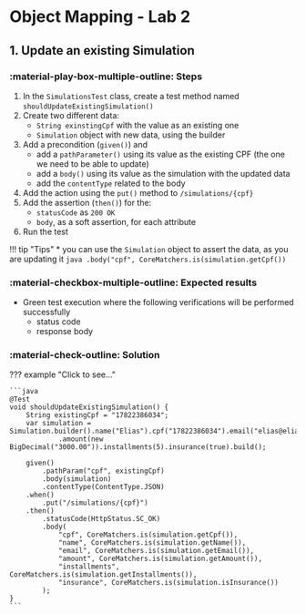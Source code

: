 # Object Mapping - Lab 2

## 1. Update an existing Simulation

### :material-play-box-multiple-outline: Steps

1. In the `SimulationsTest` class, create a test method named `shouldUpdateExistingSimulation()`
2. Create two different data:
    - `String exinstingCpf` with the value as an existing one
    - `Simulation` object with new data, using the builder
3. Add a precondition (`given()`) and
    - add a `pathParameter()` using its value as the existing CPF (the one we need to be able to update)
    - add a `body()` using its value as the simulation with the updated data
    - add the `contentType` related to the body
4. Add the action using the `put()` method to `/simulations/{cpf}`
5. Add the assertion (`then()`) for the:
    - `statusCode` as `200 OK`
    - `body`, as a soft assertion, for each attribute
6. Run the test

!!! tip "Tips"
    * you can use the `Simulation` object to assert the data, as you are updating it
       ```java
       .body("cpf", CoreMatchers.is(simulation.getCpf())
       ```

### :material-checkbox-multiple-outline: Expected results

- Green test execution where the following verifications will be performed successfully
    - status code
    - response body

### :material-check-outline: Solution

??? example "Click to see..."

    ```java
    @Test
    void shouldUpdateExistingSimulation() {
        String existingCpf = "17822386034";
        var simulation = Simulation.builder().name("Elias").cpf("17822386034").email("elias@eliasnogueira.com")
                .amount(new BigDecimal("3000.00")).installments(5).insurance(true).build();

        given()
            .pathParam("cpf", existingCpf)
            .body(simulation)
            .contentType(ContentType.JSON)
        .when()
            .put("/simulations/{cpf}")
        .then()
            .statusCode(HttpStatus.SC_OK)
            .body(
                "cpf", CoreMatchers.is(simulation.getCpf()),
                "name", CoreMatchers.is(simulation.getName()),
                "email", CoreMatchers.is(simulation.getEmail()),
                "amount", CoreMatchers.is(simulation.getAmount()),
                "installments", CoreMatchers.is(simulation.getInstallments()),
                "insurance", CoreMatchers.is(simulation.isInsurance())
            );
    }
    ```